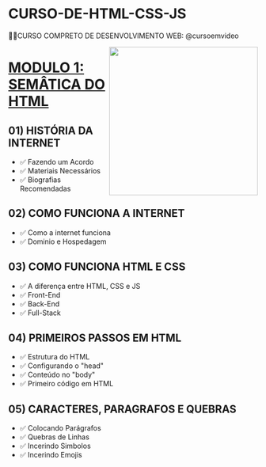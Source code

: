 # CURSO-DE-HTML-CSS-JS
👨‍⚖️CURSO COMPRETO DE DESENVOLVIMENTO WEB:  @cursoemvideo

<img src="01) DESAFIOS/02) IMAGENS/MIDIAS/favicon.ico" align="right" width="300">

# [MODULO 1: SEMÂTICA DO HTML](https://www.youtube.com/playlist?list=PLHz_AreHm4dkZ9-atkcmcBaMZdmLHft8n)
## 01) HISTÓRIA DA INTERNET
* ✅ Fazendo um Acordo
* ✅ Materiais Necessários
* ✅ Biografias Recomendadas
## 02) COMO FUNCIONA A INTERNET
* ✅ Como a internet funciona
* ✅ Dominio e Hospedagem
## 03) COMO FUNCIONA HTML E CSS
* ✅ A diferença entre HTML, CSS e JS
* ✅ Front-End
* ✅ Back-End
* ✅ Full-Stack
## 04) PRIMEIROS PASSOS EM HTML
* ✅ Estrutura do HTML
* ✅ Configurando o "head"
* ✅ Conteúdo no "body"
* ✅ Primeiro código em HTML
## 05) CARACTERES, PARAGRAFOS E QUEBRAS
* ✅ Colocando Parágrafos
* ✅ Quebras de Linhas
* ✅ Incerindo Simbolos
* ✅ Incerindo Emojis

